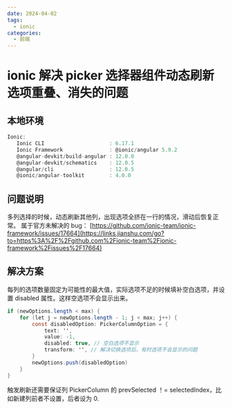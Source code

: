 ```yaml
---
date: 2024-04-02
tags:
  - ionic
categories:
  - 前端
---
```


# ionic 解决 picker 选择器组件动态刷新选项重叠、消失的问题

## 本地环境

```dart
Ionic:
   Ionic CLI                     : 6.17.1
   Ionic Framework               : @ionic/angular 5.9.2
   @angular-devkit/build-angular : 12.0.0
   @angular-devkit/schematics    : 12.0.5
   @angular/cli                  : 12.0.5
   @ionic/angular-toolkit        : 4.0.0
```

## 问题说明

多列选择的时候，动态刷新其他列，出现选项全挤在一行的情况，滑动后恢复正常。 属于官方未解决的 bug： [https://github.com/ionic-team/ionic-framework/issues/17664](https://links.jianshu.com/go?to=https%3A%2F%2Fgithub.com%2Fionic-team%2Fionic-framework%2Fissues%2F17664)

## 解决方案

每列的选项数量固定为可能性的最大值，实际选项不足的时候填补空白选项，并设置 disabled 属性。这样空选项不会显示出来。

```csharp
if (newOptions.length < max) {
    for (let j = newOptions.length - 1; j < max; j++) {
        const disabledOption: PickerColumnOption = {
            text: '',
            value: -1,
            disabled: true, // 空白选项不显示
            transform: '', // 解决切换选项后，有时选项不会显示的问题
        }
        newOptions.push(disabledOption)
    }
}
```

触发刷新还需要保证列 PickerColumn 的 prevSelected ！= selectedIndex，比如新建列前者不设置，后者设为 0.
